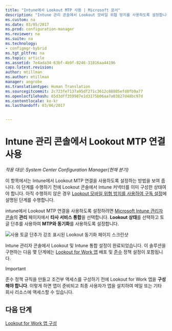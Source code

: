 ```yaml
---
title: "Intune에서 Lookout MTP 사용 | Microsoft 문서"
description: "Intune 관리 콘솔에서 Lookout 모바일 위협 방지를 사용하도록 설정합니다."
ms.custom: na
ms.date: 03/05/2017
ms.prod: configuration-manager
ms.reviewer: na
ms.suite: na
ms.technology:
- configmgr-hybrid
ms.tgt_pltfrm: na
ms.topic: article
ms.assetid: 7e4ada34-63bf-4b9f-8246-31816aa44196
caps.latest.revision: 
author: mtillman
ms.author: mtillman
manager: angrobe
ms.translationtype: Human Translation
ms.sourcegitcommit: 2c723fe7137a95df271c3612c88805efd8fb9a77
ms.openlocfilehash: 65d3dff359987e1d3175b06aa7a03827d48bc97d
ms.contentlocale: ko-kr
ms.lasthandoff: 03/06/2017


---
```

# <a name="enable-lookout-mtp-connection-in-the-intune-admin-console"></a>Intune 관리 콘솔에서 Lookout MTP 연결 사용

*적용 대상: System Center Configuration Manager(현재 분기)*

이 항목에서는 Intune에서 Lookout MTP 연결을 사용하도록 설정하는 방법을 보여 줍니다. 이 단계를 수행하기 전에 Lookout 콘솔에서 Intune 커넥터를 이미 구성한 상태여야 합니다.  아직 수행하지 않은 경우 [Lookout 모바일 위협 방지를 사용하여 구독 설정](set-up-your-subscription-with-lookout.md)에 설명된 단계를 수행합니다.

intune에서 Lookout MTP 연결을 사용하도록 설정하려면 [Microsoft Intune 관리자 콘솔](https://manage.microsoft.com)의 **관리** 페이지에서 **타사 서비스 통합**을 선택합니다. **Lookout 상태**를 선택하고 토글 단추를 사용하여 **MTP와 동기화**를 사용하도록 설정합니다.

![사용 토글 단추가 강조 표시된 Lookout 동기화 페이지 스크린샷](media/lookout-intune-synchronization.png)

Intune 관리자 콘솔에서 Lookout 및 Intune 통합 설정이 완료되었습니다.  이 솔루션을 구현하는 다음 몇 단계에는 [Lookout for Work 앱](configure-and-deploy-lookout-for-work-apps.md) 배포 및 [준수](enable-device-threat-protection-rule-compliance-policy.md) 정책 설정이 포함됩니다.

>[!IMPORTANT]
> 준수 정책 규칙을 만들고 조건부 액세스를 구성하기 전에 Lookout for Work 앱을 **구성해야 합니다**. 이렇게 하면 앱이 준비되고 최종 사용자가 앱을 설치하여 메일 또는 기타 회사 리소스에 액세스할 수 있습니다.

## <a name="next-steps"></a>다음 단계
[Lookout for Work 앱 구성](configure-and-deploy-lookout-for-work-apps.md)

